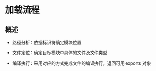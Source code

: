 # 加载流程

## 概述

+ 路径分析：依据标识符确定模块位置

+ 文件定位：确定目标模块中具体的文件及文件类型

+ 编译执行：采用对应的方式完成文件的编译执行，返回可用 exports 对象
